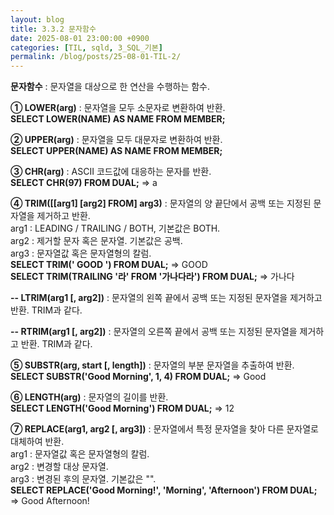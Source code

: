 ```yaml
---
layout: blog
title: 3.3.2 문자함수
date: 2025-08-01 23:00:00 +0900
categories: [TIL, sqld, 3_SQL_기본]
permalink: /blog/posts/25-08-01-TIL-2/
---
```


**문자함수** : 문자열을 대상으로 한 연산을 수행하는 함수.

**① LOWER(arg)** : 문자열을 모두 소문자로 변환하여 반환.<br>
**SELECT LOWER(NAME) AS NAME FROM MEMBER;**

**② UPPER(arg)** : 문자열을 모두 대문자로 변환하여 반환.<br>
**SELECT UPPER(NAME) AS NAME FROM MEMBER;**

**③ CHR(arg)** : ASCII 코드값에 대응하는 문자를 반환.<br>
**SELECT CHR(97) FROM DUAL;** => a

**④ TRIM([[arg1] [arg2] FROM] arg3)** : 문자열의 양 끝단에서 공백 또는 지정된 문자열을 제거하고 반환.<br>
arg1 : LEADING / TRAILING / BOTH, 기본값은 BOTH.<br>
arg2 : 제거할 문자 혹은 문자열. 기본값은 공백.<br>
arg3 : 문자열값 혹은 문자열형의 칼럼.<br>
**SELECT TRIM(' GOOD ') FROM DUAL;** => GOOD<br>
**SELECT TRIM(TRAILING '라' FROM '가나다라') FROM DUAL;** => 가나다

**-- LTRIM(arg1 [, arg2])** : 문자열의 왼쪽 끝에서 공백 또는 지정된 문자열을 제거하고 반환. TRIM과 같다.

**-- RTRIM(arg1 [, arg2])** : 문자열의 오른쪽 끝에서 공백 또는 지정된 문자열을 제거하고 반환. TRIM과 같다.

**⑤ SUBSTR(arg, start [, length])** : 문자열의 부분 문자열을 추출하여 반환.<br>
**SELECT SUBSTR('Good Morning', 1, 4) FROM DUAL;** => Good

**⑥ LENGTH(arg)** : 문자열의 길이를 반환.<br>
**SELECT LENGTH('Good Morning') FROM DUAL;** => 12

**⑦ REPLACE(arg1, arg2 [, arg3])** : 문자열에서 특정 문자열을 찾아 다른 문자열로 대체하여 반환.<br>
arg1 : 문자열값 혹은 문자열형의 칼럼.<br>
arg2 : 변경할 대상 문자열.<br>
arg3 : 변경된 후의 문자열. 기본값은 "".<br>
**SELECT REPLACE('Good Morning!', 'Morning', 'Afternoon') FROM DUAL;** => Good Afternoon!

